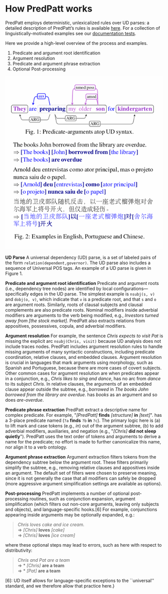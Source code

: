 How PredPatt works
==================

PredPatt employs deterministic, unlexicalized rules over UD parses: a detailed
description of PredPatt’s rules is available [here](RULES.md). For a collection
of linguistically-motivated examples see our [documentation tests](DOCTEST.md).

Here we provide a high-level overview of the process and examples.

1. Predicate and argument root identification
2. Argument resolution
3. Predicate and argument phrase extraction
4. Optional Post-processing

<img width="500px" src="figure1.png"/>

**UD Parse** A universal dependency (UD) parse, is a set of labeled pairs of the
form `relation(dependent,governor)`. The UD parse also includes a sequence of
Universal POS tags. An example of a UD parse is given in Figure 1.

**Predicate and argument root identification** Predicate and argument
roots (i.e., dependency tree nodes) are identified by local
configurations—specifically edges in the UD parse. The simplest example
is `nsubj(s, v)` and `dobj(o, v)`, which indicate that `v` is a
predicate root, and that `s` and `o` are argument roots. Similarly,
roots of clausal subjects and clausal complements are also predicate
roots. Nominal modifiers inside adverbial modifiers are arguments to the
verb being modified, e.g., *Investors turned away from [the stock
market]*. PredPatt also extracts relations from appositives,
possessives, copula, and adverbial modifiers.

**Argument resolution** For example, the sentence *Chris expects to visit Pat*
is missing the explicit arc `nsubj(Chris, visit)` because UD analysis does not
include traces nodes.  PredPatt includes argument resolution rules to handle
missing arguments of many syntactic constructions, including predicate
coordination, relative clauses, and embedded clauses. Argument resolution is
crucial in languages that mark arguments using morphology, such as Spanish and
Portuguese, because there are more cases of covert subjects. Other common cases
for argument resolution are when predicates appear in a conjunction, e.g.,
*Chris likes to sing and dance*, has no arc from *dance* to its subject
*Chris*. In relative clauses, the arguments of an embedded clause appear outside
the subtree, e.g., *borrowed* in *The books John borrowed from the library are
overdue.* has *books* as an argument and so does *are-overdue*.

**Predicate phrase extraction** PredPatt extract a descriptive name for complex
predicate. For example, "*[PredPatt]* **finds** *[structure]* **in** *[text]*".
has a 3-place predicate named (`?a` **finds** `?b` **in** `?c`). The primary
logic here is (a) to lift mark and case tokens (e.g., *in*) out of the argument
subtree, (b) to add adverbial modifiers, auxiliaries, and negation (e.g.,
"*[Chris]* **did not sleep quietly**"). PredPatt uses the text order of tokens
and arguments to derive a name for the predicate; no effort is made to further
canonicalize this name, nor align it to a verb ontology.


**Argument phrase extraction** Argument extraction filters tokens from
the dependency subtree below the argument root. These filters primarily
simplify the subtree, e.g., removing relative clauses and appositives
inside an argument. The default set of filters were chosen to preserve
meaning, since it is not generally the case that all modifiers can
safely be dropped (more aggressive argument simplification settings are
available as options).

**Post-processing** PredPatt implements a number
of optional post-processing routines, such as conjunction expansion,
argument simplification (which filters out non-core arguments, leaving
only subjects and objects), and language-specific hooks.[6] For
example, conjunctions appearing inside arguments may be optionally
expanded, e.g.:

> *Chris loves cake and ice cream.* <br/>
> ⇒ *[Chris]* **loves** *[cake]* <br/>
> ⇒ *[Chris]* **loves** *[ice cream]* <br/>

where these optional steps may lead to errors, such as here with respect to
distributivity:

> *Chris and Pat are a team* <br/>
> ⇒ * *[Chris]* **are a team** <br/>
> ⇒ * *[Pat]* **are a team** <br/>

[6]: UD itself allows for language-specific exceptions to the ``universal'' standard, and we therefore allow that practice here.}


<!--
Example output
--------------

Below we show some "good" and "bad" outputs from our evaluation in multiple
languages.

**Good examples**

1.
> Yuvraj made 68 before he top-edged a ball from Muttiah Muralitharan to the
> cover region, but Indian captain Mahendra Singh Dhoni kept Dravid company at
> the break on 29.<br/>
> ⇒ *[Indian captain Mahendra Singh Dhoni]* **kept** *[Dravid company]* **at** *[the break]* **on** *[29]*

2.
> Conklin said he watched the vehicle sail through the air and had turned to
> wait for the next one when he heard a commotion.<br/>
> ⇒  *[he]* **hand turned to wait for** *[the next one]*

3.

> Ambos habían insonorizadas este espacio subterráneo pequeño, que se encontraba
> en el jardín delantero de la casa.<br/>
> ⇒ *[este espacio subterráneo pequeño]* *[se]* **encontrabaen** *[el jardín delantero de la casa]*

**Bad examples**

4.
> Minutes earlier, three other attackers fired two missiles at an Israeli
> passenger plane with 261 Israeli tourists on board, as it took off from
> Mombasa airport, and narrowly missed the aircraft.<br/>

> ⇒ **Minute earlier** *[three other attackers]*

> Reason: Parse error: *[Minute earlier]* is not `ccomp`.

5.
> Este enfoque destacó los diseños de aviones que fueran capaces de realizar
> "rápidas transiciones" – cambios rápidos en velocidad, altitud, y dirección –
> en lugar de basar se solamente en la alta velocidad como virtud principal .<br/>

> ⇒ *[los diseños de aviones]* **fueran capaces**

> Reason: PredPatt error: Missing arguments.

6.
> 中国大学南方学院积极开展国际交流与合作，与国外十 余所高等院校保持紧密联系，开展形式多样的合作交流。<br/>
> ⇒ **与** *[国外十余所高等院校]* **保持** *[紧密联系]* *[开展]*

> Reason: Treebank error: 开展 is not the governor of 保持.
-->


<!--
Conclusion
==========

PredPatt is a predicate-argument framework built atop Universal
Dependencies, illustrated with an evaluation on 5 distinct treebanks.
We performed a large crowd-sourced evaluation on English data, which
enabled us to develop a calibration system for controlling precision.
PredPatt forms an initial shallow semantic layer that is a basis for
future layering of semantic annotations, and can also be considered a
linguistically well-founded component of a “Universal” information
extraction mechanism which will improve automatically in its quality and
multi-lingual support as UD treebanks continue to be created and
enriched.
-->
